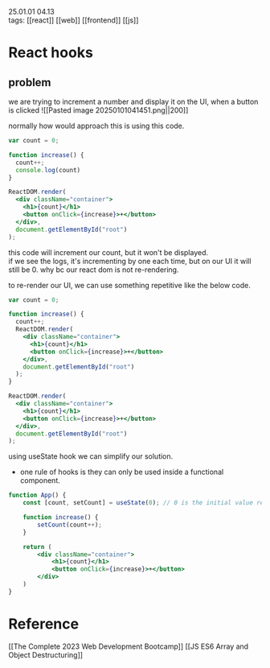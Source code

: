 25.01.01  04.13  
tags: [[react]] [[web]] [[frontend]] [[js]]


# React hooks
## problem
we are trying to increment a number and display it on the UI, when a button is clicked
![[Pasted image 20250101041451.png||200]]

normally how would approach this is using this code.
```jsx
var count = 0;

function increase() {
  count++;
  console.log(count)
}

ReactDOM.render(
  <div className="container">
    <h1>{count}</h1>
    <button onClick={increase}>+</button>
  </div>,
  document.getElementById("root")
);
```

this code will increment our count, but it won't be displayed.  
if we see the logs, it's incrementing by one each time, but on our UI it will still be 0. why bc our react dom is not re-rendering.

to re-render our UI, we can use something repetitive like the below code.

```jsx
var count = 0;

function increase() {
  count++;
  ReactDOM.render(
    <div className="container">
      <h1>{count}</h1>
      <button onClick={increase}>+</button>
    </div>,
    document.getElementById("root")
  );
}

ReactDOM.render(
  <div className="container">
    <h1>{count}</h1>
    <button onClick={increase}>+</button>
  </div>,
  document.getElementById("root")
);
```

using useState hook we can simplify our solution.
- one rule of hooks is they can only be used inside a functional component.

```jsx
function App() {
	const [count, setCount] = useState(0); // 0 is the initial value representing var count = 0 in the above code.

	function increase() {
		setCount(count++);
	}

	return (
		<div className="container">
		    <h1>{count}</h1>
		    <button onClick={increase}>+</button>
		</div>
	)
}
```






# Reference
[[The Complete 2023 Web Development Bootcamp]]
[[JS ES6 Array and Object Destructuring]]
